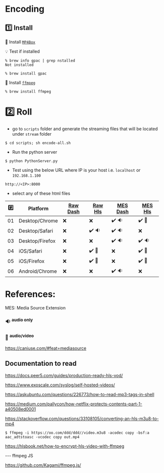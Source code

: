 # Encoding 

## :one: Install

:pushpin: Install [`MP4Box`](https://formulae.brew.sh/formula/gpac)

:bulb: Test if installed

```
% brew info gpac | grep nstalled 
Not installed
```

```
% brew install gpac
```

:pushpin: Install [`ffmpeg`](https://formulae.brew.sh/formula/ffmpeg)

```
% brew install ffmpeg
```



# :two: Roll

* go to `scripts` folder and generate the streaming files that will be located under `stream` folder

```
$ cd scripts; sh encode-all.sh
```


* Run the python server

```
$ python PythonServer.py
```


* Test using the below URL where IP is your host i.e. `localhost` or `192.168.1.100`

```
http://<IP>:8000
```

*  select any of these html files

|:hash:| Platform        | [Raw Dash](scripts/raw-dash.html) | [Raw Hls](scripts/raw-hls.html) | [MES Dash](scripts/mes-dash.html)| [MES Hls](scripts/mes-hls.html) |
|------|-----------------|-----------------------------------|---------------------------------|----------------------------------------|---------------------------------|
| 01   | Desktop/Chrome  | :x:                               | :x:                             | :heavy_check_mark: :sound: | :heavy_check_mark:  :movie_camera: |
| 02   | Desktop/Safari  | :x:                               | :heavy_check_mark: :sound:        | :heavy_check_mark: :sound: | :x: |
| 03   | Desktop/Firefox | :x:                               | :x:                             | :heavy_check_mark: :sound: | :heavy_check_mark:  :sound: |
| 04   | iOS/Safari      | :x:                               | :heavy_check_mark: :movie_camera: | :x: | :heavy_check_mark:  :movie_camera: |
| 05   | iOS/Firefox     | :x:                               | :heavy_check_mark: :movie_camera: | :x: | :heavy_check_mark:  :movie_camera: |
| 06   | Android/Chrome  | :x:                               | :x: | :heavy_check_mark: :sound: | :x:   |

# References:

MES: Media Source Extension

### :sound: <sup>audio only</sup>
### :movie_camera: <sup>audio/video</sup> 

https://caniuse.com/#feat=mediasource


## Documentation to read

https://docs.peer5.com/guides/production-ready-hls-vod/


https://www.exoscale.com/syslog/self-hosted-videos/

https://askubuntu.com/questions/226773/how-to-read-mp3-tags-in-shell

https://medium.com/pallycon/how-netflix-protects-contents-part-1-a40508ed0001

https://stackoverflow.com/questions/33108105/converting-an-hls-m3u8-to-mp4

```
$ ffmpeg -i https://oo.com/ddd/ddd//video.m3u8 -acodec copy -bsf:a aac_adtstoasc -vcodec copy out.mp4
```

https://hlsbook.net/how-to-encrypt-hls-video-with-ffmpeg

--- ffmpeg JS

https://github.com/Kagami/ffmpeg.js/


